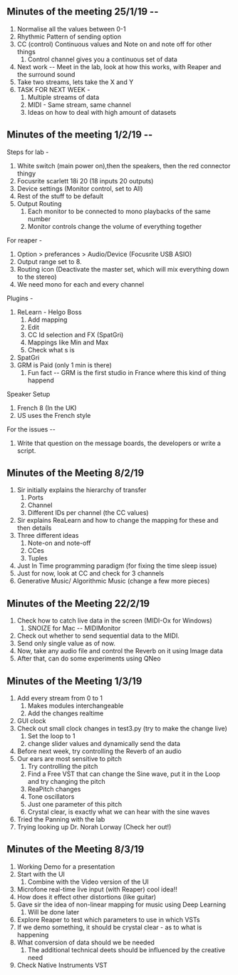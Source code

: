 ## Minutes of the meeting 25/1/19 --

1. Normalise all the values between 0-1
2. Rhythmic Pattern of sending option
3. CC (control) Continuous values and Note on and note off for other things
	1. Control channel gives you a continuous set of data 
4. Next work -- Meet in the lab, look at how this works, with Reaper and the surround sound
5. Take two streams, lets take the X and Y 
6. TASK FOR NEXT WEEK -
	1. Multiple streams of data
	2. MIDI - Same stream, same channel
	3. Ideas on how to deal with high amount of datasets

## Minutes of the meeting 1/2/19 --

Steps for lab - 
1. White switch (main power on),then the speakers, then the red connector thingy
2. Focusrite scarlett 18i 20 (18 inputs 20 outputs)
3. Device settings (Monitor control, set to All)
4. Rest of the stuff to be default
5. Output Routing
	1. Each monitor to be connected to mono playbacks of the same number
	2. Monitor controls change the volume of everything together

For reaper -
1. Option > preferances > Audio/Device (Focusrite USB ASIO)
2. Output range set to 8.
3. Routing icon (Deactivate the master set, which will mix everything down to the stereo)
4. We need mono for each and every channel

Plugins - 
1. ReLearn - Helgo Boss
	1. Add mapping
	2. Edit
	3. CC Id selection and FX (SpatGri)
	4. Mappings like Min and Max
	5. Check what s is 
2. SpatGri
3. GRM is Paid (only 1 min is there)
	1. Fun fact -- GRM is the first studio in France where this kind of thing happend

Speaker Setup 
1. French 8 (In the UK)
2. US uses the French style 


For the issues -- 
1. Write that question on the message boards, the developers or write a script.


## Minutes of the Meeting 8/2/19

1. Sir initially explains the hierarchy of transfer
	1. Ports
	2. Channel
	3. Different IDs per channel (the CC values)
2. Sir explains ReaLearn and how to change the mapping for these and then details
3. Three different ideas
	1. Note-on and note-off
	2. CCes
	3. Tuples
4. Just In Time programming paradigm (for fixing the time sleep issue)
5. Just for now, look at CC and check for 3 channels
6. Generative Music/ Algorithmic Music (change a few more pieces) 

## Minutes of the Meeting 22/2/19

1. Check how to catch live data in the screen (MIDI-Ox for Windows)
	1. SNOIZE for Mac -- MIDIMonitor
2. Check out whether to send sequential data to the MIDI.
3. Send only single value as of now.
4. Now, take any audio file and control the Reverb on it using Image data
5. After that, can do some experiments using QNeo

## Minutes of the Meeting 1/3/19

1. Add every stream from 0 to 1
	1. Makes modules interchangeable
	2. Add the changes realtime
2. GUI clock
3. Check out small clock changes in test3.py (try to make the change live)
	1. Set the loop to 1
	2. change slider values and dynamically send the data
4. Before next week, try controlling the Reverb of an audio
5. Our ears are most sensitive to pitch
	1. Try controlling the pitch
	2. Find a Free VST that can change the Sine wave, put it in the Loop and try changing the pitch
	3. ReaPitch changes
	4. Tone oscillators
	5. Just one parameter of this pitch
	6. Crystal clear, is exactly what we can hear with the sine waves
6. Tried the Panning with the lab
7. Trying looking up Dr. Norah Lorway (Check her out!)

## Minutes of the Meeting 8/3/19

1. Working Demo for a presentation
2. Start with the UI
	1. Combine with the Video version of the UI
3. Microfone real-time live input (with Reaper) cool idea!!
4. How does it effect other distortions (like guitar)
5. Gave sir the idea of non-linear mapping for music using Deep Learning
	1. Will be done later
6. Explore Reaper to test which parameters to use in which VSTs
7. If we demo something, it should be crystal clear - as to what is happening
8. What conversion of data should we be needed
	1. The additional technical deets should be influenced by the creative need
9. Check Native Instruments VST



